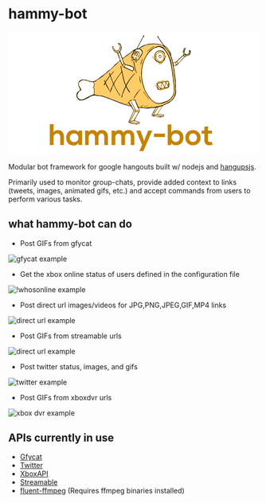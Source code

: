 hammy-bot
=========

![hammy-bot logo](logo.png)

Modular bot framework for google hangouts built w/ nodejs and [hangupsjs](https://github.com/yakyak/hangupsjs).

Primarily used to monitor group-chats, provide added context to links (tweets, images, animated gifs, etc.) and accept commands from users to perform various tasks. 

## what hammy-bot can do

* Post GIFs from gfycat

![gfycat example](http://i.imgur.com/bNhzBDA.gif)

* Get the xbox online status of users defined in the configuration file

![!whosonline example](http://i.imgur.com/NA885cU.png)

* Post direct url images/videos for JPG,PNG,JPEG,GIF,MP4 links

![direct url example](http://i.imgur.com/iv878LP.png)

* Post GIFs from streamable urls

![direct url example](http://i.imgur.com/zUxQSJI.gif)

* Post twitter status, images, and gifs

![twitter example](http://i.imgur.com/l4MtEPK.png)

* Post GIFs from xboxdvr urls

![xbox dvr example](http://i.imgur.com/LBpKKg8.gif)


## APIs currently in use
* [Gfycat](https://gfycat.com/api)
* [Twitter](https://dev.twitter.com/rest/public)
* [XboxAPI](https://xboxapi.com/)
* [Streamable](https://streamable.com/documentation)
* [fluent-ffmpeg](https://github.com/fluent-ffmpeg/node-fluent-ffmpeg) (Requires ffmpeg binaries installed)
